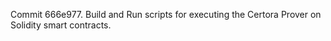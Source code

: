 Commit 666e977.                    Build and Run scripts for executing the Certora Prover on Solidity smart contracts.